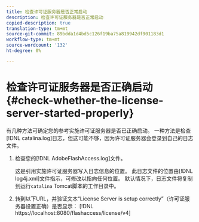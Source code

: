 ```yaml
---
title: 检查许可证服务器是否正常启动
description: 检查许可证服务器是否正常启动
copied-description: true
translation-type: tm+mt
source-git-commit: 89bdda1d4bd5c126f19ba75a819942df901183d1
workflow-type: tm+mt
source-wordcount: '132'
ht-degree: 0%

---
```



# 检查许可证服务器是否正确启动{#check-whether-the-license-server-started-properly}

有几种方法可确定您的参考实施许可证服务器是否已正确启动。 一种方法是检查[!DNL catalina.log]日志，但这可能不够，因为许可证服务器会登录到自己的日志文件。
1. 检查您的[!DNL AdobeFlashAccess.log]文件。

   这是引用实施许可证服务器写入日志信息的位置。 此日志文件的位置由[!DNL log4j.xml]文件指示，可修改以指向任何位置。 默认情况下，日志文件将复制到运行`catalina` Tomcat脚本的工作目录中。
1. 转到以下URL，并验证文本“License Server is setup correctly”（许可证服务器设置正确）是否显示：
   [!DNL ht<span></span>tps://localhost:8080/flashaccess/license/v4]
